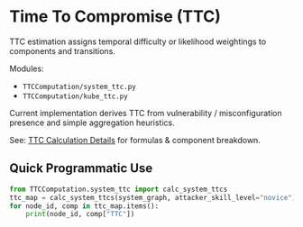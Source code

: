 # Time To Compromise (TTC)

TTC estimation assigns temporal difficulty or likelihood weightings to components and transitions.

Modules:
- `TTCComputation/system_ttc.py`
- `TTCComputation/kube_ttc.py`

Current implementation derives TTC from vulnerability / misconfiguration presence and simple aggregation heuristics.

See: [TTC Calculation Details](ttc_details.md) for formulas & component breakdown.

## Quick Programmatic Use

```python
from TTCComputation.system_ttc import calc_system_ttcs
ttc_map = calc_system_ttcs(system_graph, attacker_skill_level="novice")
for node_id, comp in ttc_map.items():
	print(node_id, comp["TTC"])
```

